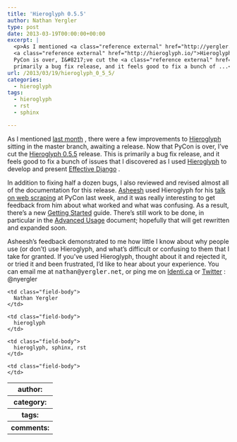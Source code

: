 ```yaml
---
title: 'Hieroglyph 0.5.5'
author: Nathan Yergler
type: post
date: 2013-03-19T00:00:00+00:00
excerpt: |
  <p>As I mentioned <a class="reference external" href="http://yergler.net/blog/2013/02/11/hieroglyph_improvements/">last month</a>, there were a few improvements to
  <a class="reference external" href="http://hieroglyph.io/">Hieroglyph</a> sitting in the master branch, awaiting a release. Now that
  PyCon is over, I&#8217;ve cut the <a class="reference external" href="https://pypi.python.org/pypi/hieroglyph/0.5.5">Hieroglyph 0.5.5</a> release. This is
  primarily a bug fix release, and it feels good to fix a bunch of ...</p>
url: /2013/03/19/hieroglyph_0_5_5/
categories:
  - hieroglyph
tags:
  - hieroglyph
  - rst
  - sphinx

---
```

As I mentioned [last month][1] , there were a few improvements to [Hieroglyph][2]  sitting in the master branch, awaiting a release. Now that PyCon is over, I&#8217;ve cut the [Hieroglyph 0.5.5][3]  release. This is primarily a bug fix release, and it feels good to fix a bunch of issues that I discovered as I used [Hieroglyph][2]  to develop and present [Effective Django][4] .

In addition to fixing half a dozen bugs, I also reviewed and revised almost all of the documentation for this release. [Asheesh][5]  used Hieroglyph for his [talk on web scraping][6]  at PyCon last week, and it was really interesting to get feedback from him about what worked and what was confusing. As a result, there&#8217;s a new [Getting Started][7]  guide. There&#8217;s still work to be done, in particular in the [Advanced Usage][8]  document; hopefully that will get rewritten and expanded soon.

Asheesh&#8217;s feedback demonstrated to me how little I know about why people use (or don&#8217;t) use Hieroglyph, and what&#8217;s difficult or confusing to them that I take for granted. If you&#8217;ve used Hieroglyph, thought about it and rejected it, or tried it and been frustrated, I&#8217;d like to hear about your experience. You can email me at <tt class="docutils literal">nathan&#64;yergler.net</tt>, or ping me on [Identi.ca][9]  or [Twitter][10] : &#64;nyergler

<table class="docutils field-list" frame="void" rules="none">
  <col class="field-name" /> <col class="field-body" /> <tr class="field">
    <th class="field-name">
      author:
    </th>

    <td class="field-body">
      Nathan Yergler
    </td>
  </tr>

  <tr class="field">
    <th class="field-name">
      category:
    </th>

    <td class="field-body">
      hieroglyph
    </td>
  </tr>

  <tr class="field">
    <th class="field-name">
      tags:
    </th>

    <td class="field-body">
      hieroglyph, sphinx, rst
    </td>
  </tr>

  <tr class="field">
    <th class="field-name">
      comments:
    </th>

    <td class="field-body">
    </td>
  </tr>
</table>

 [1]: http://yergler.net/blog/2013/02/11/hieroglyph_improvements/
 [2]: http://hieroglyph.io/
 [3]: https://pypi.python.org/pypi/hieroglyph/0.5.5
 [4]: http://effectivedjango.com/
 [5]: http://asheesh.org/
 [6]: https://us.pycon.org/2013/schedule/presentation/135/
 [7]: http://hieroglyph.io/getting-started.html
 [8]: http://hieroglyph.io/advanced.html
 [9]: http://identi.ca/nyergler
 [10]: http://twitter.com/nyergler